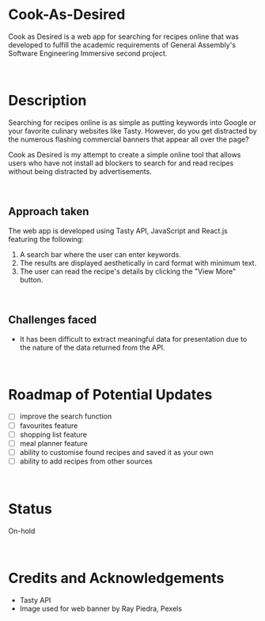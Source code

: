 # Cook-As-Desired

Cook as Desired is a web app for searching for recipes online that was developed to fulfill the academic requirements of General Assembly's Software Engineering Immersive second project.

<br/>

# Description

Searching for recipes online is as simple as putting keywords into Google or your favorite culinary websites like Tasty. However, do you get distracted by the numerous flashing commercial banners that appear all over the page?

Cook as Desired is my attempt to create a simple online tool that allows users who have not install ad blockers to search for and read recipes without being distracted by advertisements.

<!-- The live version of the game is accessible from this [link](https://girafffz.github.io/Tug-of-War/). -->

<br/>

## Approach taken

The web app is developed using Tasty API, JavaScript and React.js featuring the following:

1. A search bar where the user can enter keywords.
2. The results are displayed aesthetically in card format with minimum text.
3. The user can read the recipe's details by clicking the "View More" button.

<br/>

## Challenges faced

- It has been difficult to extract meaningful data for presentation due to the nature of the data returned from the API.

<br/>

# Roadmap of Potential Updates

- [ ] improve the search function
- [ ] favourites feature
- [ ] shopping list feature
- [ ] meal planner feature
- [ ] ability to customise found recipes and saved it as your own
- [ ] ability to add recipes from other sources

<br/>

# Status

On-hold

<br/>

# Credits and Acknowledgements

- Tasty API
- Image used for web banner by Ray Piedra, Pexels
